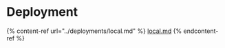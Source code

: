 # Deployment

{% content-ref url="../deployments/local.md" %}
[local.md](../deployments/local.md)
{% endcontent-ref %}
